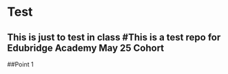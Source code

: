 # Test
This is just to test in class
#This is a test repo for Edubridge Academy May 25 Cohort
----
##Point 1

